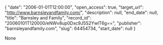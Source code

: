 {
  "date": "2006-01-01T12:00:00", 
  "open_access": true, 
  "target_url": "http://www.barnsleyandfamily.com/", 
  "description": null, 
  "end_date": null, 
  "title": "Barnsley and Family", 
  "record_id": "20060101T120000/eNWv8up0Dxc9J5S2YwlT6g==", 
  "publisher": "barnsleyandfamily.com", 
  "slug": 64454734, 
  "start_date": null
}

None